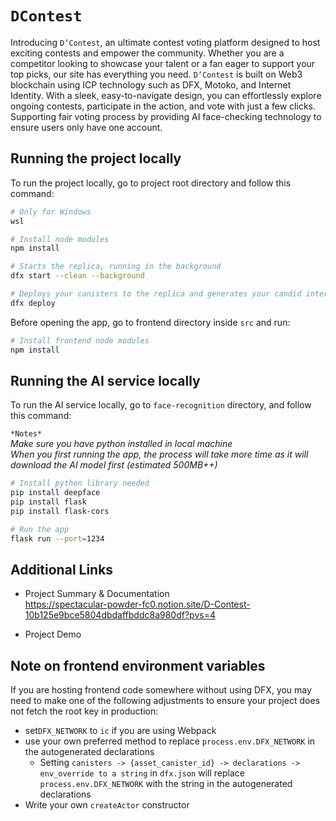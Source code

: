 # `DContest`

Introducing `D’Contest`, an ultimate contest voting platform designed to host exciting contests and empower the community. Whether you are a competitor looking to showcase your talent or a fan eager to support your top picks, our site has everything you need. `D’Contest` is built on Web3 blockchain using ICP technology such as DFX, Motoko, and Internet Identity. With a sleek, easy-to-navigate design, you can effortlessly explore ongoing contests, participate in the action, and vote with just a few clicks. Supporting fair voting process by providing AI face-checking technology to ensure users only have one account.

## Running the project locally

To run the project locally, go to project root directory and follow this command:

```bash
# Only for Windows
wsl

# Install node modules
npm install

# Starts the replica, running in the background
dfx start --clean --background

# Deploys your canisters to the replica and generates your candid interface
dfx deploy
```

Before opening the app, go to frontend directory inside `src` and run:

```bash
# Install frontend node modules
npm install
```

## Running the AI service locally

To run the AI service locally, go to `face-recognition` directory, and follow this command:

`*Notes*`<br />
*Make sure you have python installed in local machine*<br />
*When you first running the app, the process will take more time as it will download the AI model first (estimated 500MB++)*<br />

```bash
# Install python library needed
pip install deepface
pip install flask
pip install flask-cors

# Run the app
flask run --port=1234
```

## Additional Links

- Project Summary & Documentation<br />
  https://spectacular-powder-fc0.notion.site/D-Contest-10b125e9bce5804dbdaffbddc8a980df?pvs=4
  
- Project Demo
  

## Note on frontend environment variables

If you are hosting frontend code somewhere without using DFX, you may need to make one of the following adjustments to ensure your project does not fetch the root key in production:

- set`DFX_NETWORK` to `ic` if you are using Webpack
- use your own preferred method to replace `process.env.DFX_NETWORK` in the autogenerated declarations
  - Setting `canisters -> {asset_canister_id} -> declarations -> env_override to a string` in `dfx.json` will replace `process.env.DFX_NETWORK` with the string in the autogenerated declarations
- Write your own `createActor` constructor
